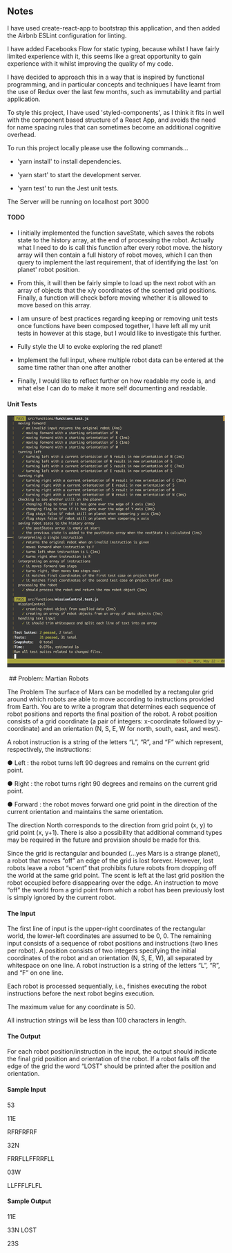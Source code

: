 ## Notes

I have used create-react-app to bootstrap this application, and then added the Airbnb ESLint configuration for linting.

I have added Facebooks Flow for static typing, because whilst I have fairly limited experience with it, this seems like a great opportunity to gain experience with it whilst improving the quality of my code.

I have decided to approach this in a way that is inspired by functional programming, and in particular concepts and techniques I have learnt from the use of Redux over the last few months, such as immutability and partial application.

To style this project, I have used 'styled-components', as I think it fits in well with the component based structure of a React App, and avoids the need for name spacing rules that can sometimes become an additional cognitive overhead.

To run this project locally please use the following commands...

   - 'yarn install' to install dependencies.

   - 'yarn start' to start the development server.

   - 'yarn test' to run the Jest unit tests.

The Server will be running on localhost port 3000

#### TODO

 - I initially implemented the function saveState, which saves the robots state to the history array, at the end of processing the robot.  Actually what I need to do is call this function after every robot move.  the history array will then contain a full history of robot moves, which I can then query to implement the last requirement, that of identifying the last 'on planet' robot position.

 - From this, it will then be fairly simple to load up the next robot with an array of objects that the x/y coordinates of the scented grid positions.  Finally, a function will check before moving whether it is allowed to move based on this array.

 - I am unsure of best practices regarding keeping or removing unit tests once functions have been composed together, I have left all my unit tests in however at this stage, but I would like to investigate this further.

 - Fully style the UI to evoke exploring the red planet!

 - Implement the full input, where multiple robot data can be entered at the same time rather than one after another

 - Finally, I would like to reflect further on how readable my code is, and what else I can do to make it more self documenting and readable.

#### Unit Tests


![Alt text](jest-tests.png)


 ## Problem: Martian Robots

The Problem
The surface of Mars can be modelled by a rectangular grid around which robots are able to move according to instructions provided from Earth. You are to write a program that determines each sequence of robot positions and reports the final position of the robot.
A robot position consists of a grid coordinate (a pair of integers: x-coordinate followed by y-coordinate) and an orientation (N, S, E, W for north, south, east, and west).

A robot instruction is a string of the letters “L”, “R”, and “F” which represent, respectively, the instructions:

● Left : the robot turns left 90 degrees and remains on the current grid point.

● Right : the robot turns right 90 degrees and remains on the current grid point.

● Forward : the robot moves forward one grid point in the direction of the current
orientation and maintains the same orientation.

The direction North corresponds to the direction from grid point (x, y) to grid point (x, y+1). There is also a possibility that additional command types may be required in the future and provision should be made for this.

Since the grid is rectangular and bounded (...yes Mars is a strange planet), a robot that moves “off” an edge of the grid is lost forever. However, lost robots leave a robot “scent” that prohibits future robots from dropping off the world at the same grid point. The scent is left at the last grid position the robot occupied before disappearing over the edge. An instruction to move “off” the world from a grid point from which a robot has been previously lost is simply ignored by the current robot.

#### The Input

The first line of input is the upper-right coordinates of the rectangular world, the lower-left coordinates are assumed to be 0, 0.
The remaining input consists of a sequence of robot positions and instructions (two lines per robot). A position consists of two integers specifying the initial coordinates of the robot and an orientation (N, S, E, W), all separated by whitespace on one line. A robot instruction is a string of the letters “L”, “R”, and “F” on one line.

Each robot is processed sequentially, i.e., finishes executing the robot instructions before the next robot begins execution.

The maximum value for any coordinate is 50.

All instruction strings will be less than 100 characters in length.

#### The Output

For each robot position/instruction in the input, the output should indicate the final grid position and orientation of the robot. If a robot falls off the edge of the grid the word “LOST” should be printed after the position and orientation.


#### Sample Input


53

11E

RFRFRFRF

32N

FRRFLLFFRRFLL


03W

LLFFFLFLFL


#### Sample Output

11E

33N LOST

23S

